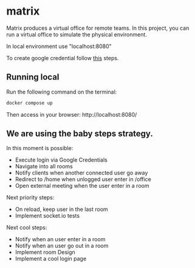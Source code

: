 # matrix

Matrix produces a virtual office for remote teams. In this project, you can run a virtual office to simulate the physical environment.

In local environment use "localhost:8080" 

To create google credential follow [this](https://developers.google.com/identity/sign-in/web/sign-in) steps.

## Running local
Run the following command on the terminal:
```sh
docker compose up
```

Then access in your browser: http://localhost:8080/

## We are using the baby steps strategy.

In this moment is possible:
- Execute login via Google Credentials
- Navigate into all rooms
- Notify clients when another connected user go away
- Redirect to /home when unlogged user enter in /office
- Open external meeting when the user enter in a room

Next priority steps:
- On reload, keep user in the last room
- Implement socket.io tests

Next cool steps:
- Notify when an user enter in a room
- Notify when an user go out in a room
- Implement room Design
- Implement a cool login page
